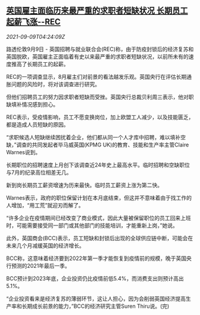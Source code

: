 <!--1631161862000-->
[英国雇主面临历来最严重的求职者短缺状况 长期员工起薪飞涨--REC](https://cn.reuters.com/article/uk-rec-labor-shortage-0909-idCNKBS2G50AJ)
------

<div><i>2021-09-09T04:24:09Z</i></div><p>路透伦敦9月9日 - 英国招聘与就业联合会(REC)称，由于防疫封锁后的经济复苏和英国脱欧，英国雇主正面临着有史以来最严重的求职者短缺状况，以前所未有的速度推高了长期员工的起薪。</p><p>REC的一项调查显示，8月雇主们对前景的看法越发乐观。英国央行在评估长期通胀问题的风险时，将对该调查进行研究。</p><p>但他们招聘员工的努力因求职者短缺而受挫。英国央行总裁贝利周三表示，他对职缺填补情况感到担心。</p><p>REC表示，受疫情影响，员工不愿变换岗位，加上欧盟工人减少，以及技能匮乏，都是造成人员短缺的原因。</p><p>“求职候选人短缺继续困扰着企业，他们都从同一个人才库中招聘，难以填补空缺，”调查的共同发起者毕马威英国(KPMG UK)的教育、技能和生产率主管Claire Warnes说到。</p><p>长期职位的招聘速度上月创下该调查近24年史上最高水平。临时招聘和空缺职位与7月的纪录高位相差无几。</p><p>新到岗长期员工薪资增速为历来最快。临时员工薪资上涨为第二快。</p><p>Warnes表示，政府的职位保留计划在本月底结束，但这并不意味着由于找工作的人增加，“用工荒”就迎刃而解了。</p><p>“许多企业在疫情期间已经改变了商业模式，因此大量被保留职位的员工回来上班时，可能需要接受同一部门或其他部门的技能培训，才能重新上岗，”她说。</p><p>此外，英国商会(BCC)表示，员工短缺和封锁后出现的全球供应链中断，可能会在未来几个月减缓英国的经济增长。</p><p>BCC称，这意味着经济要到2022年第一季才能恢复到疫情前的规模，晚于英国央行预测的2021年最后一季。</p><p>BCC预计到2023年底，企业投资仍比疫情前低5.4%，而消费支出则预计高出5.1%。</p><p>“企业投资看来是经济复苏的薄弱环节，这让人担心，因为会削弱英国经济提高生产率和长期成长前景的能力，”BCC的经济研究主管Suren Thiru说。(完)</p>
